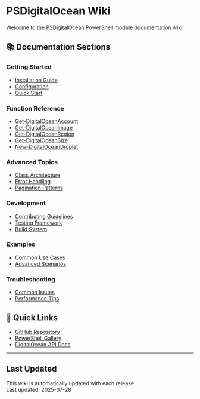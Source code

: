 # PSDigitalOcean Wiki

Welcome to the PSDigitalOcean PowerShell module documentation wiki!

## 📚 Documentation Sections

### Getting Started

- [Installation Guide](Installation-Guide)
- [Configuration](Configuration)
- [Quick Start](Quick-Start)

### Function Reference

- [Get-DigitalOceanAccount](Get-DigitalOceanAccount)
- [Get-DigitalOceanImage](Get-DigitalOceanImage)
- [Get-DigitalOceanRegion](Get-DigitalOceanRegion)
- [Get-DigitalOceanSize](Get-DigitalOceanSize)
- [New-DigitalOceanDroplet](New-DigitalOceanDroplet)

### Advanced Topics

- [Class Architecture](Class-Architecture)
- [Error Handling](Error-Handling)
- [Pagination Patterns](Pagination-Patterns)

### Development

- [Contributing Guidelines](Contributing)
- [Testing Framework](Testing)
- [Build System](Build-System)

### Examples

- [Common Use Cases](Common-Use-Cases)
- [Advanced Scenarios](Advanced-Scenarios)

### Troubleshooting

- [Common Issues](Common-Issues)
- [Performance Tips](Performance-Tips)

## 🚀 Quick Links

- [GitHub Repository](https://github.com/Itamartz/PSDigitalOceanUsingSampler)
- [PowerShell Gallery](https://www.powershellgallery.com/packages/PSDigitalOcean)
- [DigitalOcean API Docs](https://docs.digitalocean.com/reference/api/)

---

## Last Updated

This wiki is automatically updated with each release.  
Last updated: 2025-07-28
